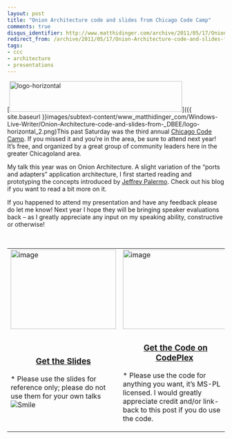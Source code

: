```yaml
---
layout: post
title: "Onion Architecture code and slides from Chicago Code Camp"
comments: true
disqus_identifier: http://www.matthidinger.com/archive/2011/05/17/Onion-Architecture-code-and-slides-from-Chicago-Code-Camp.aspx
redirect_from: /archive/2011/05/17/Onion-Architecture-code-and-slides-from-Chicago-Code-Camp.aspx/
tags: 
- ccc
- architecture
- presentations
---
```

[<img src="{{ site.baseurl }}images/subtext-content/www_matthidinger_com/Windows-Live-Writer/Onion-Architecture-code-and-slides-from-_DBEE/logo-horizontal_thumb.png" title="logo-horizontal" alt="logo-horizontal" width="400" height="71" />]({{ site.baseurl }}images/subtext-content/www_matthidinger_com/Windows-Live-Writer/Onion-Architecture-code-and-slides-from-_DBEE/logo-horizontal_2.png)This past Saturday was the third annual [Chicago Code Camp](http://chicagocodecamp.com/). If you missed it and you’re in the area, be sure to attend next year! It’s free, and organized by a great group of community leaders here in the greater Chicagoland area.

My talk this year was on Onion Architecture. A slight variation of the “ports and adapters” application architecture, I first started reading and prototyping the concepts introduced by [Jeffrey Palermo](http://jeffreypalermo.com/blog/the-onion-architecture-part-1/). Check out his blog if you want to read a bit more on it.

If you happened to attend my presentation and have any feedback please do let me know! Next year I hope they will be bringing speaker evaluations back – as I greatly appreciate any input on my speaking ability, constructive or otherwise!

 

<table>
<colgroup>
<col width="50%" />
<col width="50%" />
</colgroup>
<tbody>
<tr class="odd">
<td><a href="{{ site.baseurl }}images/subtext-content/www_matthidinger_com/Windows-Live-Writer/ff0d136aee1f_88EA/image_2.png"><img src="{{ site.baseurl }}images/subtext-content/www_matthidinger_com/Windows-Live-Writer/ff0d136aee1f_88EA/image_thumb.png" title="image" alt="image" width="244" height="184" /></a></td>
<td><a href="{{ site.baseurl }}images/subtext-content/www_matthidinger_com/Windows-Live-Writer/ff0d136aee1f_88EA/image_4.png"><img src="{{ site.baseurl }}images/subtext-content/www_matthidinger_com/Windows-Live-Writer/ff0d136aee1f_88EA/image_thumb_1.png" title="image" alt="image" width="244" height="184" /></a></td>
</tr>
<tr class="even">
<td><h3 id="get-the-slides" align="center"><a href="http://buswatchapp.com/downloads/onionarchitectureslides.zip">Get the Slides</a></h3>
<p>* Please use the slides for reference only; please do not use them for your own talks <img src="{{ site.baseurl }}images/subtext-content/www_matthidinger_com/Windows-Live-Writer/ff0d136aee1f_88EA/wlEmoticon-smile_2.png" alt="Smile" class="wlEmoticon wlEmoticon-smile" /></p></td>
<td><h3 id="get-the-code-on-codeplex" align="center"><a href="http://onionarch.codeplex.com/">Get the Code on CodePlex</a> </h3>
<p>* Please use the code for anything you want, it’s MS-PL licensed. I would greatly appreciate credit and/or link-back to this post if you do use the code.</p></td>
</tr>
</tbody>
</table>

 

